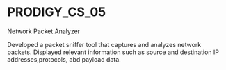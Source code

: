 # PRODIGY_CS_05
Network Packet Analyzer

Developed a packet sniffer tool that captures and analyzes network packets. Displayed relevant information such as source and destination IP addresses,protocols, abd payload data.
